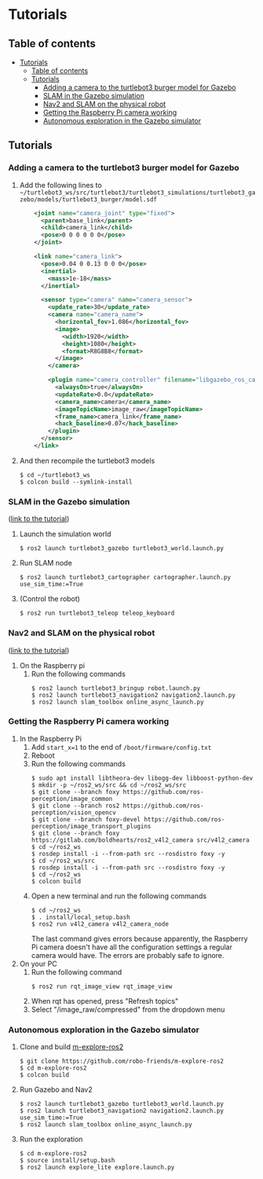 # Tutorials

## Table of contents
- [Tutorials](#tutorials)
    - [Table of contents](#table-of-contents)
    - [Tutorials](#tutorials-1)
        - [Adding a camera to the turtlebot3 burger model for Gazebo](#adding-a-camera-to-the-turtlebot3-burger-model-for-gazebo)
        - [SLAM in the Gazebo simulation](#slam-in-the-gazebo-simulation)
        - [Nav2 and SLAM on the physical robot](#nav2-and-slam-on-the-physical-robot)
        - [Getting the Raspberry Pi camera working](#getting-the-raspberry-pi-camera-working)
        - [Autonomous exploration in the Gazebo simulator](#autonomous-exploration-in-the-gazebo-simulator)

## Tutorials
### Adding a camera to the turtlebot3 burger model for Gazebo
1. Add the following lines to `~/turtlebot3_ws/src/turtlebot3/turtlebot3_simulations/turtlebot3_gazebo/models/turtlebot3_burger/model.sdf`
    ```xml
        <joint name="camera_joint" type="fixed">
          <parent>base_link</parent>
          <child>camera_link</child>
          <pose>0 0 0 0 0 0</pose>
        </joint>

        <link name="camera_link">
          <pose>0.04 0 0.13 0 0 0</pose>
          <inertial>
            <mass>1e-18</mass>
          </inertial>

          <sensor type="camera" name="camera_sensor">
            <update_rate>30</update_rate>
            <camera name="camera_name">
              <horizontal_fov>1.086</horizontal_fov>
              <image>
                <width>1920</width>
                <height>1080</height>
                <format>R8G8B8</format>
              </image>
            </camera>

            <plugin name="camera_controller" filename="libgazebo_ros_camera.so">
              <alwaysOn>true</alwaysOn>
              <updateRate>0.0</updateRate>
              <camera_name>camera</camera_name>
              <imageTopicName>image_raw</imageTopicName>
              <frame_name>camera_link</frame_name>
              <hack_baseline>0.07</hack_baseline>
            </plugin>
          </sensor>
        </link>
    ```
2. And then recompile the turtlebot3 models
    ```
    $ cd ~/turtlebot3_ws
    $ colcon build --symlink-install
    ```

### SLAM in the Gazebo simulation
([link to the tutorial](https://emanual.robotis.com/docs/en/platform/turtlebot3/slam_simulation/))
1. Launch the simulation world
    ```
    $ ros2 launch turtlebot3_gazebo turtlebot3_world.launch.py
    ```
2. Run SLAM node
    ```
    $ ros2 launch turtlebot3_cartographer cartographer.launch.py use_sim_time:=True
    ```
3. (Control the robot)
    ```
    $ ros2 run turtlebot3_teleop teleop_keyboard
    ```

### Nav2 and SLAM on the physical robot
([link to the tutorial](https://navigation.ros.org/tutorials/docs/navigation2_with_slam.html))
1. On the Raspberry pi
    1. Run the following commands 
        ```
        $ ros2 launch turtlebot3_bringup robot.launch.py
        $ ros2 launch turtlebot3_navigation2 navigation2.launch.py
        $ ros2 launch slam_toolbox online_async_launch.py
        ```

### Getting the Raspberry Pi camera working
1. In the Raspberry Pi
    1. Add `start_x=1` to the end of `/boot/firmware/config.txt`
    2. Reboot
    3. Run the following commands
        ```
        $ sudo apt install libtheora-dev libogg-dev libboost-python-dev
        $ mkdir -p ~/ros2_ws/src && cd ~/ros2_ws/src
        $ git clone --branch foxy https://github.com/ros-perception/image_common
        $ git clone --branch ros2 https://github.com/ros-perception/vision_opencv
        $ git clone --branch foxy-devel https://github.com/ros-perception/image_transport_plugins
        $ git clone --branch foxy https://gitlab.com/boldhearts/ros2_v4l2_camera src/v4l2_camera
        $ cd ~/ros2_ws
        $ rosdep install -i --from-path src --rosdistro foxy -y
        $ cd ~/ros2_ws/src
        $ rosdep install -i --from-path src --rosdistro foxy -y
        $ cd ~/ros2_ws
        $ colcon build
        ```
    4. Open a new terminal and run the following commands
        ```
        $ cd ~/ros2_ws
        $ . install/local_setup.bash
        $ ros2 run v4l2_camera v4l2_camera_node
        ```
        The last command gives errors because apparently, the Raspberry Pi camera doesn't have all the configuration settings a regular camera would have. The errors are probably safe to ignore.
2.  On your PC
    1.  Run the following command
        ```
        $ ros2 run rqt_image_view rqt_image_view
        ```
    2.  When rqt has opened, press "Refresh topics"
    3.  Select "/image_raw/compressed" from the dropdown menu 

### Autonomous exploration in the Gazebo simulator
1. Clone and build [m-explore-ros2](https://github.com/robo-friends/m-explore-ros2)
    ```
    $ git clone https://github.com/robo-friends/m-explore-ros2
    $ cd m-explore-ros2
    $ colcon build
    ```
2. Run Gazebo and Nav2
    ```
    $ ros2 launch turtlebot3_gazebo turtlebot3_world.launch.py
    $ ros2 launch turtlebot3_navigation2 navigation2.launch.py use_sim_time:=True
    $ ros2 launch slam_toolbox online_async_launch.py
    ```
3. Run the exploration
    ```
    $ cd m-explore-ros2
    $ source install/setup.bash
    $ ros2 launch explore_lite explore.launch.py
    ```